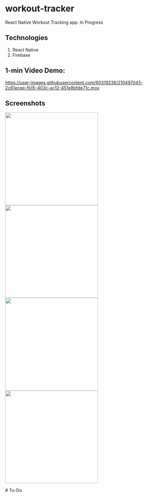 # workout-tracker
React Native Workout Tracking app. In Progress

## Technologies
1. React Native
2. Firebase


## 1-min Video Demo:
https://user-images.githubusercontent.com/60319236/210497045-2c61ecee-fb15-403c-ac12-451e8bfde71c.mov




## Screenshots


<p float="left">
<img src="https://user-images.githubusercontent.com/60319236/210497514-349bc20a-bc70-4572-a093-8b342afe4826.png" width="300">
<img src="https://user-images.githubusercontent.com/60319236/210497700-6deb5bd2-f512-488e-b929-6d57082a1d4a.png" width="300">
<img src="https://user-images.githubusercontent.com/60319236/210497137-3514ca59-583b-4b10-8509-1552b004a40b.png" width="300">
<img src="https://user-images.githubusercontent.com/60319236/210497609-d8bad846-4daa-4014-8641-7c0f8b22930d.png" width="300">

</p>
#   T o - D o  
 